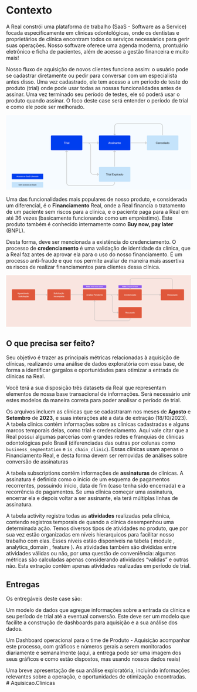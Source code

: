 # **Contexto**

A Real constrói uma plataforma de trabalho (SaaS - Software as a Service) focada especificamente em clínicas odontológicas, onde os dentistas e proprietários de clínica encontram todos os serviços necessários para gerir suas operações. Nosso software oferece uma agenda moderna, prontuário eletrônico e ficha de pacientes, além de acesso a gestão financeira e muito mais!

Nosso fluxo de aquisição de novos clientes funciona assim:  o usuário pode se cadastrar diretamente ou pedir para conversar com um especialista antes disso. Uma vez cadastrado, ele tem acesso a um período de teste do produto (trial) onde pode usar todas as nossas funcionalidades antes de assinar. Uma vez terminado seu período de testes, ele só poderá usar o produto quando assinar. O foco deste case será entender o período de trial e como ele pode ser melhorado.

![alt text](<imgs/Screen Shot 2023-11-13 at 11.37.14.png>)

Uma das funcionalidades mais populares de nosso produto, e considerada um diferencial, é o **Financiamento** Real, onde a Real financia o tratamento de um paciente sem riscos para a clínica, e o paciente paga para a Real em até 36 vezes (basicamente funcionando como um empréstimo). Este produto também é conhecido internamente como **Buy now, pay later** (BNPL).

Desta forma, deve ser mencionada a existência do credenciamento. O processo de **credenciamento** é uma validação de identidade da clínica, que a Real faz antes de aprovar ela para o uso do nosso financiamento. É um processo anti-fraude e que nos permite avaliar de maneira mais assertiva os riscos de realizar financiamentos para clientes dessa clínica.

![alt text](<imgs/Screen Shot 2023-11-13 at 11.37.29.png>)

## **O que precisa ser feito?**
Seu objetivo é trazer as principais métricas relacionadas à aquisição de clínicas, realizando uma análise de dados exploratória com essa base, de forma a identificar gargalos e oportunidades para otimizar a entrada de clinicas na Real.

Você terá a sua disposição três datasets da Real que representam elementos de nossa base transacional de informações. Será necessário unir estes modelos da maneira correta para poder analisar o período de trial.

Os arquivos incluem as clínicas que se cadastraram nos meses de **Agosto** e **Setembro** de **2023**, e suas interações até a data de extração (18/10/2023). A tabela clinics contém informações sobre as clínicas cadastradas e alguns marcos temporais delas, como trial e credenciamento. Aqui vale citar que a Real possui algumas parcerias com grandes redes e franquias de clínicas odontológicas pelo Brasil (diferenciadas das outras por colunas como `business_segmentation` e `is_chain_clinic`). Essas clínicas usam apenas o Financiamento Real, e desta forma devem ser removidas de análises sobre conversão de assinaturas

A tabela subscriptions contém informações de **assinaturas** de clínicas. A assinatura é definida como o início de um esquema de pagamentos recorrentes, possuindo início, data de fim (caso tenha sido encerrada) e a recorrência de pagamentos. Se uma clínica começar uma assinatura, encerrar ela e depois voltar a ser assinante, ela terá múltiplas linhas de assinatura.

A tabela activity registra todas as **atividades** realizadas pela clínica, contendo registros temporais de quando a clínica desempenhou uma determinada ação. Temos diversos tipos de atividades no produto, que por sua vez estão organizadas em níveis hierarquicos para facilitar nosso trabalho com elas. Esses níveis estão disponíveis na tabela ( module , analytics_domain , feature ). As atividades também são divididas entre atividades válidas ou não, por uma questão de conveniência: algumas métricas são calculadas apenas considerando atividades “validas” e outras não. Esta extração contém apenas atividades realizadas em período de trial.

## **Entregas**
Os entregáveis deste case são:

Um modelo de dados que agregue informações sobre a entrada da clínica e seu período de trial até a eventual conversão. Este deve ser um modelo que facilite a construção de dashboards para aquisição e a sua análise dos dados.

Um Dashboard operacional para o time de Produto - Aquisição acompanhar este processo, com gráficos e números gerais a serem monitorados diariamente e semanalmente (aqui, a entrega pode ser uma imagem dos seus gráficos e como estão dispostos, mas usando nossos dados reais)

Uma breve apresentação de sua análise exploratória, incluindo informações relevantes sobre a operação, e oportunidades de otimização encontradas.
#   A q u i s i c a o . C l i n i c a s 
 
 